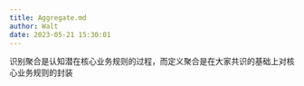 ```yaml
---
title: Aggregate.md
author: Walt
date: 2023-05-21 15:30:01
---
```


识别聚合是认知潜在核心业务规则的过程，而定义聚合是在大家共识的基础上对核心业务规则的封装